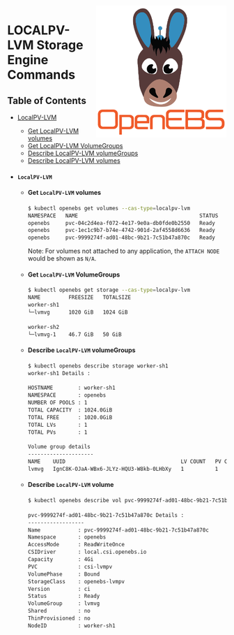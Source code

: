 <img width="300" align="right" alt="OpenEBS Logo" src="https://raw.githubusercontent.com/cncf/artwork/master/projects/openebs/stacked/color/openebs-stacked-color.png" xmlns="http://www.w3.org/1999/html">

# LOCALPV-LVM Storage Engine Commands

## Table of Contents
* [LocalPV-LVM](#localpv-lvm)
    * [Get LocalPV-LVM volumes](#get-localpv-lvm-volumes)
    * [Get LocalPV-LVM VolumeGroups](#get-localpv-lvm-volumegroups)
    * [Describe LocalPV-LVM volumeGroups](#describe-localpv-lvm-volumeGroups)
    * [Describe LocalPV-LVM volumes](#describe-localpv-lvm-volumes)

* #### `LocalPV-LVM`
    * #### Get `LocalPV-LVM` volumes
      ```bash
      $ kubectl openebs get volumes --cas-type=localpv-lvm
      NAMESPACE   NAME                                       STATUS   VERSION   CAPACITY   STORAGE CLASS   ATTACHED   ACCESS MODE     ATTACHED NODE
      openebs     pvc-04c2d4ea-f072-4e17-9e0a-db0fde0b2550   Ready    ci        1Gi        lvmpv-sc        Bound      ReadWriteOnce   worker-sh1
      openebs     pvc-1ec1c9b7-b74e-4742-901d-2af4558d6636   Ready    ci        1Gi        openebs-lvmpv   Bound      ReadWriteOnce   worker-sh1
      openebs     pvc-9999274f-ad01-48bc-9b21-7c51b47a870c   Ready    ci        4Gi        openebs-lvmpv   Bound      ReadWriteOnce   worker-sh1
      ```
      Note: For volumes not attached to any application, the `ATTACH NODE` would be shown as `N/A`.
    * #### Get `LocalPV-LVM` VolumeGroups
      ```bash
      $ kubectl openebs get storage --cas-type=localpv-lvm
      NAME         FREESIZE   TOTALSIZE
      worker-sh1              
      └─lvmvg      1020 GiB   1024 GiB
      
      worker-sh2              
      └─lvmvg-1    46.7 GiB   50 GiB
      ```
    * #### Describe `LocalPV-LVM` volumeGroups
      ```bash
      $ kubectl openebs describe storage worker-sh1
      worker-sh1 Details :
    
      HOSTNAME        : worker-sh1
      NAMESPACE       : openebs
      NUMBER OF POOLS : 1
      TOTAL CAPACITY  : 1024.0GiB
      TOTAL FREE      : 1020.0GiB
      TOTAL LVs       : 1
      TOTAL PVs       : 1
    
      Volume group details
      ---------------------
      NAME    UUID                                     LV COUNT   PV COUNT   USED PERCENTAGE
      lvmvg   IgnC8K-OJaA-WBx6-JLYz-HQU3-W8kb-0LHbXy   1          1          0.4%
      ```
    * #### Describe `LocalPV-LVM` volume
      ```bash
      $ kubectl openebs describe vol pvc-9999274f-ad01-48bc-9b21-7c51b47a870c
  
      pvc-9999274f-ad01-48bc-9b21-7c51b47a870c Details :
      ------------------
      Name            : pvc-9999274f-ad01-48bc-9b21-7c51b47a870c
      Namespace       : openebs
      AccessMode      : ReadWriteOnce
      CSIDriver       : local.csi.openebs.io
      Capacity        : 4Gi
      PVC             : csi-lvmpv
      VolumePhase     : Bound
      StorageClass    : openebs-lvmpv
      Version         : ci
      Status          : Ready
      VolumeGroup     : lvmvg
      Shared          : no
      ThinProvisioned : no
      NodeID          : worker-sh1
      ```